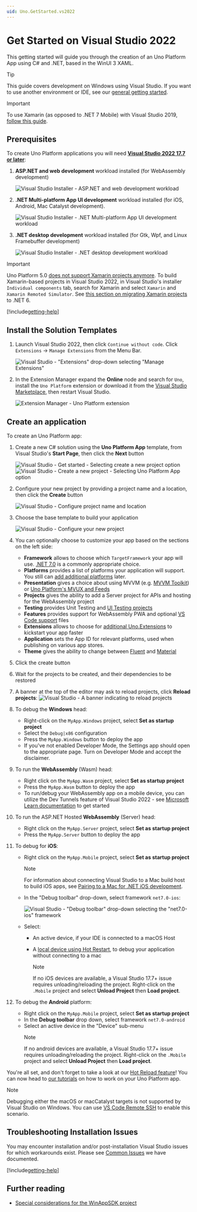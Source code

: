 ```yaml
---
uid: Uno.GetStarted.vs2022
---
```


# Get Started on Visual Studio 2022

This getting started will guide you through the creation of an Uno Platform App using C# and .NET, based in the WinUI 3 XAML.

> [!TIP] 
> This guide covers development on Windows using Visual Studio. If you want to use another environment or IDE, see our [general getting started](get-started.md).

> [!IMPORTANT] 
> To use Xamarin (as opposed to .NET 7 Mobile) with Visual Studio 2019, [follow this guide](get-started-vs.md).

## Prerequisites
To create Uno Platform applications you will need [**Visual Studio 2022 17.7 or later**](https://visualstudio.microsoft.com/vs/):

1. **ASP.NET and web development** workload installed (for WebAssembly development)

    ![Visual Studio Installer - ASP.NET and web development workload](Assets/quick-start/vs-install-web.png)

1. **.NET Multi-platform App UI development** workload installed (for iOS, Android, Mac Catalyst development).

    ![Visual Studio Installer - .NET Multi-platform App UI development workload](Assets/quick-start/vs-install-dotnet-mobile.png)

1. **.NET desktop development** workload installed (for Gtk, Wpf, and Linux Framebuffer development)

    ![Visual Studio Installer - .NET desktop development workload](Assets/quick-start/vs-install-dotnet.png)    

> [!IMPORTANT] 
> Uno Platform 5.0 [does not support Xamarin projects anymore](xref:Uno.Development.MigratingToUno5). To build Xamarin-based projects in Visual Studio 2022, in Visual Studio's installer `Individual components` tab, search for Xamarin and select `Xamarin` and `Xamarin Remoted Simulator`. See [this section on migrating Xamarin projects](migrating-from-xamarin-to-net6.md) to .NET 6.

[!include[getting-help](use-uno-check-inline-windows.md)]

## Install the Solution Templates

1. Launch Visual Studio 2022, then click `Continue without code`. Click `Extensions` -> `Manage Extensions` from the Menu Bar.

    ![Visual Studio - "Extensions" drop-down selecting "Manage Extensions"](Assets/tutorial01/manage-extensions.png)

2. In the Extension Manager expand the **Online** node and search for `Uno`, install the `Uno Platform` extension or download it from the [Visual Studio Marketplace](https://marketplace.visualstudio.com/items?itemName=unoplatform.uno-platform-addin-2022), then restart Visual Studio.

    ![Extension Manager - Uno Platform extension](Assets/tutorial01/uno-extensions.PNG)

## Create an application

To create an Uno Platform app:
1. Create a new C# solution using the **Uno Platform App** template, from Visual Studio's **Start Page**, then click the **Next** button

    ![Visual Studio - Get started - Selecting `create a new project` option](Assets/tutorial01/newproject1.PNG)
    ![Visual Studio - Create a new project - Selecting `Uno Platform App` option](Assets/tutorial01/newproject2.PNG)

1. Configure your new project by providing a project name and a location, then click the **Create** button

    ![Visual Studio - Configure project name and location](Assets/tutorial01/configure-new-unoplatform-app.PNG)

1. Choose the base template to build your application
   
    ![Visual Studio - Configure your new project](Assets/quick-start/vsix-new-project-options.png)

1. You can optionally choose to customize your app based on the sections on the left side:
    - **Framework** allows to choose which `TargetFramework` your app will use. [.NET 7.0](https://dotnet.microsoft.com/en-us/download/dotnet/7.0) is a commonly appropriate choice.
    - **Platforms** provides a list of platforms your application will support. You still can [add additional platforms](xref:Uno.Guides.AddAdditionalPlatforms) later.
    - **Presentation** gives a choice about using MVVM (e.g. [MVVM Toolkit](https://learn.microsoft.com/en-us/dotnet/communitytoolkit/mvvm/)) or [Uno Platform's MVUX and Feeds](xref:Overview.Reactive.Concept)
    - **Projects** gives the ability to add a Server project for APIs and hosting for the WebAssembly project
    - **Testing** provides Unit Testing and [UI Testing projects](https://g7ithub.com/unoplatform/Uno.UITest)
    - **Features** provides support for WebAssembly PWA and optional [VS Code support](xref:Uno.GetStarted.vscode) files
    - **Extensions** allows to choose for [additional Uno.Extensions](xref:Overview.Features) to kickstart your app faster
    - **Application** sets the App ID for relevant platforms, used when publishing on various app stores.
    - **Theme** gives the ability to change between [Fluent](xref:uno.themes.fluent.getstarted) and [Material](xref:uno.themes.material.getstarted)
    
1. Click the create button

1. Wait for the projects to be created, and their dependencies to be restored

1. A banner at the top of the editor may ask to reload projects, click **Reload projects**:
    ![Visual Studio - A banner indicating to reload projects](Assets/quick-start/vs2022-project-reload.png)

1. To debug the **Windows** head:
    - Right-click on the `MyApp.Windows` project, select **Set as startup project**
    - Select the `Debug|x86` configuration
    - Press the `MyApp.Windows` button to deploy the app
    - If you've not enabled Developer Mode, the Settings app should open to the appropriate page. Turn on Developer Mode and accept the disclaimer.
1. To run the **WebAssembly** (Wasm) head:
    - Right click on the `MyApp.Wasm` project, select **Set as startup project**
    - Press the `MyApp.Wasm` button to deploy the app
    - To run/debug your WebAssembly app on a mobile device, you can utilize the Dev Tunnels feature of Visual Studio 2022 - see [Microsoft Learn documentation](https://learn.microsoft.com/aspnet/core/test/dev-tunnels) to get started
1. To run the ASP.NET Hosted **WebAssembly** (Server) head:
    - Right click on the `MyApp.Server` project, select **Set as startup project**
    - Press the `MyApp.Server` button to deploy the app
1. To debug for **iOS**:
    - Right click on the `MyApp.Mobile` project, select **Set as startup project**
        > [!NOTE]
        > For information about connecting Visual Studio to a Mac build host to build iOS apps, see [Pairing to a Mac for .NET iOS development](https://docs.microsoft.com/en-us/xamarin/ios/get-started/installation/windows/connecting-to-mac/).

    - In the "Debug toolbar" drop-down, select framework `net7.0-ios`:

      ![Visual Studio - "Debug toolbar" drop-down selecting the "net7.0-ios" framework](Assets/quick-start/net7-ios-debug.png)
      
    - Select:
      - An active device, if your IDE is connected to a macOS Host
      - A [local device using Hot Restart](https://learn.microsoft.com/en-us/xamarin/xamarin-forms/deploy-test/hot-restart), to debug your application without connecting to a mac
      
        > [!NOTE] 
        > If no iOS devices are available, a Visual Studio 17.7+ issue requires unloading/reloading the project. Right-click on the `.Mobile` project and select **Unload Project** then **Load project**.

1. To debug the **Android** platform:
    - Right click on the `MyApp.Mobile` project, select **Set as startup project**
    - In the **Debug toolbar** drop down, select framework `net7.0-android`
    - Select an active device in the "Device" sub-menu
        > [!NOTE] 
        > If no android devices are available, a Visual Studio 17.7+ issue requires unloading/reloading the project. Right-click on the `.Mobile` project and select **Unload Project** then **Load project**.

You're all set, and don't forget to take a look at our [Hot Reload feature](xref:Uno.Features.HotReload)! You can now head to [our tutorials](getting-started-tutorial-1.md) on how to work on your Uno Platform app.

> [!NOTE] 
> Debugging either the macOS or macCatalyst targets is not supported by Visual Studio on Windows. You can use [VS Code Remote SSH](xref:Uno.GetStarted.vscode) to enable this scenario.

## Troubleshooting Installation Issues

You may encounter installation and/or post-installation Visual Studio issues for which workarounds exist. Please see [Common Issues](xref:Uno.GetStarted.Wizard) we have documented.

[!include[getting-help](getting-help.md)]

## Further reading
- [Special considerations for the WinAppSDK project](features/winapp-sdk-specifics.md)
